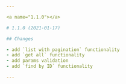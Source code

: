 ```yaml
---

<a name="1.1.0"></a>

# 1.1.0 (2021-01-17)

## Changes

- add `list with pagination` functionality
- add `get all` functionality
- add params validation
- add `find by ID` functionality

---
```

